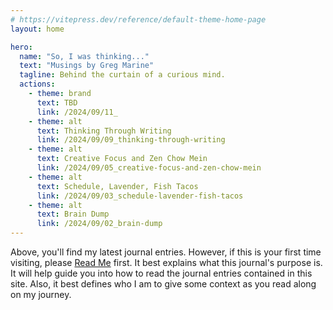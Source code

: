 ```yaml
---
# https://vitepress.dev/reference/default-theme-home-page
layout: home

hero:
  name: "So, I was thinking..."
  text: "Musings by Greg Marine"
  tagline: Behind the curtain of a curious mind.
  actions:
    - theme: brand
      text: TBD
      link: /2024/09/11_
    - theme: alt
      text: Thinking Through Writing
      link: /2024/09/09_thinking-through-writing
    - theme: alt
      text: Creative Focus and Zen Chow Mein
      link: /2024/09/05_creative-focus-and-zen-chow-mein
    - theme: alt
      text: Schedule, Lavender, Fish Tacos
      link: /2024/09/03_schedule-lavender-fish-tacos
    - theme: alt
      text: Brain Dump
      link: /2024/09/02_brain-dump
---
```


Above, you'll find my latest journal entries. However, if this is your first time visiting, please [Read Me](read-me) first. It best explains what this journal's purpose is. It will help guide you into how to read the journal entries contained in this site. Also, it best defines who I am to give some context as you read along on my journey.